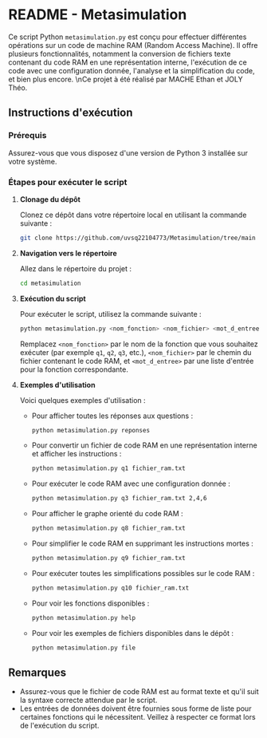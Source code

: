 # README - Metasimulation

Ce script Python `metasimulation.py` est conçu pour effectuer différentes opérations sur un code de machine RAM (Random Access Machine). Il offre plusieurs fonctionnalités, notamment la conversion de fichiers texte contenant du code RAM en une représentation interne, l'exécution de ce code avec une configuration donnée, l'analyse et la simplification du code, et bien plus encore. \nCe projet à été réalisé par MACHE Ethan et JOLY Théo.

## Instructions d'exécution

### Prérequis

Assurez-vous que vous disposez d'une version de Python 3 installée sur votre système.

### Étapes pour exécuter le script

1. **Clonage du dépôt**

   Clonez ce dépôt dans votre répertoire local en utilisant la commande suivante :

   ```bash
   git clone https://github.com/uvsq22104773/Metasimulation/tree/main
   ```

2. **Navigation vers le répertoire**

   Allez dans le répertoire du projet :

   ```bash
   cd metasimulation
   ```

3. **Exécution du script**

   Pour exécuter le script, utilisez la commande suivante :

   ```bash
   python metasimulation.py <nom_fonction> <nom_fichier> <mot_d_entree>
   ```

   Remplacez `<nom_fonction>` par le nom de la fonction que vous souhaitez exécuter (par exemple `q1`, `q2`, `q3`, etc.), `<nom_fichier>` par le chemin du fichier contenant le code RAM, et `<mot_d_entree>` par une liste d'entrée pour la fonction correspondante.

4. **Exemples d'utilisation**

   Voici quelques exemples d'utilisation :

   - Pour afficher toutes les réponses aux questions :
     ```bash
     python metasimulation.py reponses
     ```

   - Pour convertir un fichier de code RAM en une représentation interne et afficher les instructions :
     ```bash
     python metasimulation.py q1 fichier_ram.txt
     ```

   - Pour exécuter le code RAM avec une configuration donnée :
     ```bash
     python metasimulation.py q3 fichier_ram.txt 2,4,6
     ```

   - Pour afficher le graphe orienté du code RAM :
     ```bash
     python metasimulation.py q8 fichier_ram.txt
     ```

   - Pour simplifier le code RAM en supprimant les instructions mortes :
     ```bash
     python metasimulation.py q9 fichier_ram.txt
     ```

   - Pour exécuter toutes les simplifications possibles sur le code RAM :
     ```bash
     python metasimulation.py q10 fichier_ram.txt
     ```

   - Pour voir les fonctions disponibles :
     ```bash
     python metasimulation.py help
     ```

   - Pour voir les exemples de fichiers disponibles dans le dépôt :
     ```bash
     python metasimulation.py file
     ```

## Remarques

- Assurez-vous que le fichier de code RAM est au format texte et qu'il suit la syntaxe correcte attendue par le script.
- Les entrées de données doivent être fournies sous forme de liste pour certaines fonctions qui le nécessitent. Veillez à respecter ce format lors de l'exécution du script.
